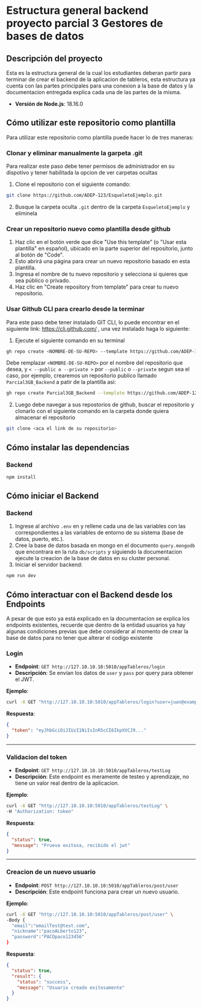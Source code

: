 # Estructura general backend proyecto parcial 3 Gestores de bases de datos

## Descripción del proyecto

Esta es la estructura general de la cual los estudiantes deberan partir para terminar de crear el backend de la aplicacion de tableros, esta estructura ya cuenta con las partes principales para una conexion a la base de datos y la documentacion entregada explica cada una de las partes de la misma.

- **Versión de Node.js**: 18.16.0

## Cómo utilizar este repositorio como plantilla

Para utilizar este repositorio como plantilla puede hacer lo de tres maneras:

### Clonar y eliminar manualmente la garpeta .git
Para realizar este paso debe tener permisos de administrador en su dispotivo y tener habilitada la opcion de ver carpetas ocultas

1. Clone el repositorio con el siguiente comando:
```bash
git clone https://github.com/ADEP-123/EsqueletoEjemplo.git
```
2. Busque la carpeta oculta `.git` dentro de la carpeta `EsqueletoEjemplo` y eliminela

### Crear un repositorio nuevo como plantilla desde github
1. Haz clic en el botón verde que dice "Use this template" (o "Usar esta plantilla" en español), ubicado en la parte superior del repositorio, junto al botón de "Code".
2. Esto abrirá una página para crear un nuevo repositorio basado en esta plantilla.
3. Ingresa el nombre de tu nuevo repositorio y selecciona si quieres que sea público o privado.
4. Haz clic en "Create repository from template" para crear tu nuevo repositorio.

### Usar Github CLI para crearlo desde la terminar
Para este paso debe tener instalado GIT CLI, lo puede encontrar en el siguiente link: https://cli.github.com/ , una vez instalado haga lo siguiente:
1. Ejecute el siguiente comando en su terminal
```bash
gh repo create <NOMBRE-DE-SU-REPO> --template https://github.com/ADEP-123/EsqueletoEjemplo.git < --public o --private >
```
Debe remplazar `<NOMBRE-DE-SU-REPO>` por el nombre del repositorio que desea, y `< --public o --private >` por `--public` o `--private` segun sea el caso, por ejemplo, crearemos un repositorio publico llamado `Parcial3GB_Backend` a patir de la plantilla así:
```bash
gh repo create Parcial3GB_Backend --template https://github.com/ADEP-123/EsqueletoEjemplo.git --public
```
2. Luego debe navegar a sus repostorios de github, buscar el repositorio y clonarlo con el siguiente comando en la carpeta donde quiera almacenar el repositorio
```bash
git clone <aca el link de su repositorio>
```

## Cómo instalar las dependencias

### Backend

```bash
npm install
```

## Cómo iniciar el Backend

### Backend

1. Ingrese al archivo `.env` en y rellene cada una de las variables con las correspondientes a las variables de entorno de su sistema (base de datos, puerto, etc.).
2. Cree la base de datos basada en mongo en el documento `query.mongodb` que encontrara en la ruta `db/scripts` y siguiendo la documentacion ejecute la creacion de la base de datos en su cluster personal.
3. Iniciar el servidor backend:

```bash
npm run dev
```

## Cómo interactuar con el Backend desde los Endpoints

A pesar de que esto ya está explicado en la documentacion se explica los endpoints existentes, recuerde que dentro de la entidad usuarios ya hay algunas condiciones previas que debe considerar al momento de crear la base de datos para no tener que alterar el codigo existente

### **Login**

- **Endpoint**: `GET http://127.10.10.10:5010/appTableros/login`
- **Descripción**: Se envían los datos de `user` y `pass` por query para obtener el JWT.

**Ejemplo**:

```bash
curl -X GET "http://127.10.10.10:5010/appTableros/login?user=juan@example.com&pass=password123"
```

**Respuesta**:

```json
{
  "token": "eyJhbGciOiJIUzI1NiIsInR5cCI6IkpXVCJ9..."
}
```

---

### **Validacion del token**

- **Endpoint**: `GET http://127.10.10.10:5010/appTableros/testLog`
- **Descripción**: Este endpoint es meramente de testeo y aprendizaje, no tiene un valor real dentro de la aplicacion.

**Ejemplo**:

```bash
curl -X GET "http://127.10.10.10:5010/appTableros/testLog" \
-H "Authorization: token"
```

**Respuesta**:

```json
{
  "status": true,
  "message": "Prueva exitosa, recibido el jwt"
}
```

---

### **Creacion de un nuevo usuario**

- **Endpoint**: `POST http://127.10.10.10:5010/appTableros/post/user`
- **Descripción**: Este endpoint funciona para crear un nuevo usuario.

**Ejemplo**:

```bash
curl -X GET "http://127.10.10.10:5010/appTableros/post/user" \
-Body {
  "email":"emailTest@test.com",
  "nickname":"pacoALberto123",
  "password":"PACOpaco123456"
}
```

**Respuesta**:

```json
{
  "status": true,
  "result": {
    "status": "success",
    "message": "Usuario creado exitosamente"
  }
}
```

